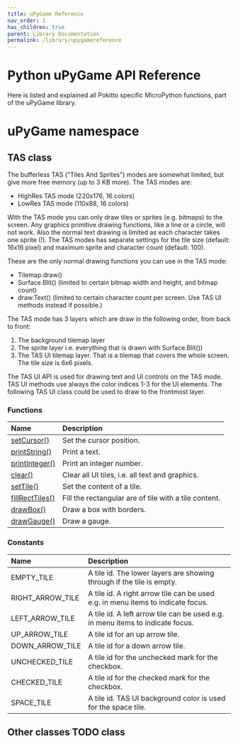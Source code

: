 ```yaml
---
title: uPyGame Reference
nav_order: 1
has_children: true
parent: Library Documentation
permalink: /library/upygamereference
---
```


# Python uPyGame API Reference

Here is listed and explained all Pokitto specific MicroPython functions, part of the uPyGame library.

<h1> uPyGame <span class="label label-green">namespace</span></h1>

<h2> TAS <span class="label label-purple">class</span></h2>

The bufferless TAS ("Tiles And Sprites") modes are somewhat limited, but give more free memory (up to 3 KB more). The TAS modes are:
* HighRes TAS mode (220x176, 16 colors)
* LowRes TAS mode (110x88, 16 colors)

With the TAS mode you can only draw tiles or sprites (e.g. bitmaps) to the screen. Any graphics primitive drawing functions, like a line or a circle, will not work. Also the normal text drawing is limited as each character takes one sprite (!). The TAS modes has separate settings for the tile size (default: 16x16 pixel) and maximum sprite and character count (default: 100).

These are the only normal drawing functions you can use in the TAS mode:
* Tilemap.draw()
* Surface.Blit() (limited to certain bitmap width and height, and bitmap count)
* draw.Text() (limited to certain character count per screen. Use TAS UI methods instead if possible.)

The TAS mode has 3 layers which are draw in the following order, from back to front:
1. The background tilemap layer
2. The sprite layer i.e. everything that is drawn with Surface.Blit())
3. The TAS UI tilemap layer. That is a tilemap that covers the whole screen. The tile size is 6x6 pixels.

The TAS UI API is used for drawing text and UI controls on the TAS mode. TAS UI methods use always the color indices 1-3 for the UI elements. The following TAS UI class could be used to draw to the frontmost layer.

### Functions

| Name                                                                     | Description                                                  |
|:-------------------------------------------------------------------------|:-------------------------------------------------------------|
| [setCursor()]({{site.url}}{{site.baseurl}}/library/upygame/setcursor)               | Set the cursor position.                                          | 
| [printString()]({{site.url}}{{site.baseurl}}/library/upygame/printstring)       | Print a text.                                             |
| [printInteger()]({{site.url}}{{site.baseurl}}/library/upygame/printinteger)             | Print an integer number.                               |
| [clear()]({{site.url}}{{site.baseurl}}/library/upygame/clear)     | Clear all UI tiles, i.e. all text and graphics.                   |
| [setTile()]({{site.url}}{{site.baseurl}}/library/upygame/settile)           | Set the content of a tile.                   |
| [fillRectTiles()]({{site.url}}{{site.baseurl}}/library/upygame/fillrecttiles)                 | Fill the rectangular are of tile with a tile content.                                     |
| [drawBox()]({{site.url}}{{site.baseurl}}/library/upygame/drawbox) | Draw a box with borders.                                             |
| [drawGauge()]({{site.url}}{{site.baseurl}}/library/upygame/drawgauge) | Draw a gauge.                                             |

### Constants

| Name                                                                     | Description                                                  |
|:-------------------------------------------------------------------------|:-------------------------------------------------------------|
| EMPTY_TILE               | A tile id. The lower layers are showing through if the tile is empty.                                          | 
| RIGHT_ARROW_TILE       | A tile id. A right arrow tile can be used e.g. in menu items to indicate focus.                                             |
| LEFT_ARROW_TILE             | A tile id. A left arrow tile can be used e.g. in menu items to indicate focus.                               |
| UP_ARROW_TILE     | A tile id for an up arrow tile.                   |
| DOWN_ARROW_TILE           | A tile id for a down arrow tile.                   |
| UNCHECKED_TILE                 | A tile id for the unchecked mark for the checkbox.                                     |
| CHECKED_TILE | A tile id for the checked mark for the checkbox.                                             |
| SPACE_TILE | A tile id. TAS UI background color is used for the space tile.                                             |


<h2> Other classes  TODO <span class="label label-purple">class</span></h2>

